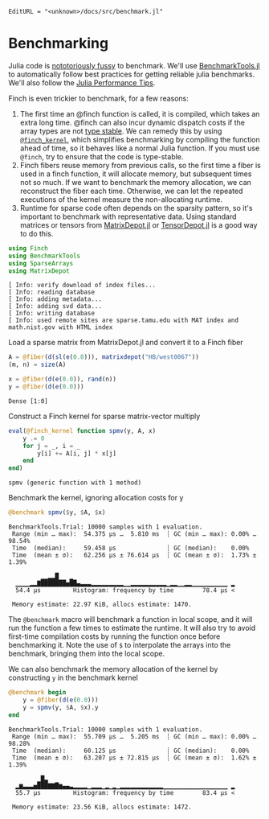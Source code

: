 ```@meta
EditURL = "<unknown>/docs/src/benchmark.jl"
```

# Benchmarking

Julia code is [nototoriously
fussy](https://github.com/JuliaCI/BenchmarkTools.jl#why-does-this-package-exist)
to benchmark.
We'll use [BenchmarkTools.jl](https://github.com/JuliaCI/BenchmarkTools.jl)
to automatically follow best practices for getting reliable julia benchmarks. We'll also
follow the [Julia Performance Tips](https://docs.julialang.org/en/v1/manual/performance-tips/).

Finch is even trickier to benchmark, for a few reasons:
1. The first time an @finch function is called, it is compiled, which takes an
   extra long time. @finch can also incur dynamic dispatch costs if the array
   types are not [type
   stable](https://docs.julialang.org/en/v1/manual/faq/#man-type-stability). We
   can remedy this by using [`@finch_kernel`](@ref), which simplifies
   benchmarking by compiling the function ahead of time, so it behaves like a
   normal Julia function. If you must use `@finch`, try to ensure that the code
   is type-stable.
2. Finch fibers reuse memory from previous calls, so the first time a fiber is
   used in a finch function, it will allocate memory, but subsequent times not so
   much. If we want to benchmark the memory allocation, we can reconstruct the
   fiber each time. Otherwise, we can let the repeated executions of the kernel
   measure the non-allocating runtime.
3. Runtime for sparse code often depends on the sparsity pattern, so it's
   important to benchmark with representative data. Using standard matrices or tensors from
   [MatrixDepot.jl](https://github.com/JuliaLinearAlgebra/MatrixDepot.jl) or
   [TensorDepot.jl](https://github.com/willow-ahrens/TensorDepot.jl) is a good
   way to do this.

````julia
using Finch
using BenchmarkTools
using SparseArrays
using MatrixDepot
````

````
[ Info: verify download of index files...
[ Info: reading database
[ Info: adding metadata...
[ Info: adding svd data...
[ Info: writing database
[ Info: used remote sites are sparse.tamu.edu with MAT index and math.nist.gov with HTML index

````

Load a sparse matrix from MatrixDepot.jl and convert it to a Finch fiber

````julia
A = @fiber(d(sl(e(0.0))), matrixdepot("HB/west0067"))
(m, n) = size(A)

x = @fiber(d(e(0.0)), rand(n))
y = @fiber(d(e(0.0)))
````

````
Dense [1:0]
````

Construct a Finch kernel for sparse matrix-vector multiply

````julia
eval(@finch_kernel function spmv(y, A, x)
    y .= 0
    for j = _, i = _
        y[i] += A[i, j] * x[j]
    end
end)
````

````
spmv (generic function with 1 method)
````

Benchmark the kernel, ignoring allocation costs for y

````julia
@benchmark spmv($y, $A, $x)
````

````
BenchmarkTools.Trial: 10000 samples with 1 evaluation.
 Range (min … max):  54.375 μs …  5.810 ms  ┊ GC (min … max): 0.00% … 98.54%
 Time  (median):     59.458 μs              ┊ GC (median):    0.00%
 Time  (mean ± σ):   62.256 μs ± 76.614 μs  ┊ GC (mean ± σ):  1.73% ±  1.39%

         ▁▁▂▂█   ▁                                             
  ▁▁▁▁▂▂▇███████▅██▄▃▃▃▂▂▂▂▂▂▂▂▂▁▁▂▂▂▂▂▂▂▂▂▂▁▂▂▁▁▂▂▁▁▁▁▁▁▁▁▁▁ ▂
  54.4 μs         Histogram: frequency by time        78.4 μs <

 Memory estimate: 22.97 KiB, allocs estimate: 1470.
````

The `@benchmark` macro will benchmark a function in local scope, and it will run
the function a few times to estimate the runtime. It will also try to avoid
first-time compilation costs by running the function once before benchmarking
it. Note the use of `$` to interpolate the arrays into the benchmark, bringing
them into the local scope.

We can also benchmark the memory allocation of the kernel by constructing `y` in the
benchmark kernel

````julia
@benchmark begin
    y = @fiber(d(e(0.0)))
    y = spmv(y, $A, $x).y
end
````

````
BenchmarkTools.Trial: 10000 samples with 1 evaluation.
 Range (min … max):  55.709 μs …  5.205 ms  ┊ GC (min … max): 0.00% … 98.28%
 Time  (median):     60.125 μs              ┊ GC (median):    0.00%
 Time  (mean ± σ):   63.207 μs ± 72.815 μs  ┊ GC (mean ± σ):  1.62% ±  1.39%

        ▁█▃                                                    
  ▂▆▃▃▃▅███▇▇█▆▄▄▃▂▂▂▂▁▂▂▂▁▂▁▂▁▂▂▂▂▂▂▂▂▂▂▂▂▁▁▁▁▁▁▁▁▁▁▁▁▁▁▁▁▁▁ ▂
  55.7 μs         Histogram: frequency by time        83.4 μs <

 Memory estimate: 23.56 KiB, allocs estimate: 1472.
````

